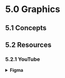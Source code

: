 # 5.0 Graphics

## 5.1 Concepts


## 5.2 Resources

### 5.2.1 YouTube

<details>
  <summary><strong>Figma</strong></summary>

1. [x] [New to Figma? Get started with "Figma for beginners" tutorials](https://www.youtube.com/watch?v=Cx2dkpBxst8&list=PLXDU_eVOJTx7QHLShNqIXL1Cgbxj7HlN4) ★★★★★
1. [x] [Tutorials: Explore design features in Figma](https://www.youtube.com/watch?v=5i-ebNTjad8&list=PLXDU_eVOJTx6zk5MDarIs0asNoZqlRG23) ★★★★☆
1. [x] [Tutorials: Create your design system in Figma](https://www.youtube.com/watch?v=k74IrUNaJVk&list=PLXDU_eVOJTx5LSjOmeBYMuvaa4UayfMe4) ★★★★☆
1. [x] [Tutorials: Prototype while you design](https://www.youtube.com/watch?v=NooR1uqCgtg&list=PLXDU_eVOJTx7aqRW3Skp1aRT9ktC3ctqA) ★★★☆☆
1. [x] [Figma Tips](https://www.youtube.com/watch?v=PKOH6Yq2BtU&list=PLXDU_eVOJTx53btRMBES-ASBBm03-bUCJ) ★★★☆☆
1. [ ] [Figma in 5](https://www.youtube.com/watch?v=YGBIc6oJCos&list=PLXDU_eVOJTx5m3U10Q_iZEVn4LjcO3fsK) ★★★☆☆
1. [ ] [Auto layout: Learn to create flexible designs and components](https://www.youtube.com/watch?v=PNJxeD29ZTg&list=PLXDU_eVOJTx55HFubfbTL3ellJjBM2QE2) ☆☆☆☆☆

</details>
